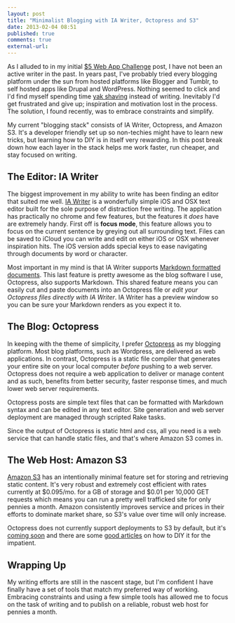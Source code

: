 ```yaml
---
layout: post
title: "Minimalist Blogging with IA Writer, Octopress and S3"
date: 2013-02-04 08:51
published: true
comments: true
external-url:
---
```

As I alluded to in my initial [$5 Web App Challenge](/2013/01/27/starting-the-5-dollars-web-app-challenge) post, I have not been an active writer in the past. In years past, I've probably tried every blogging platform under the sun from hosted platforms like Blogger and Tumblr, to self hosted apps like Drupal and WordPress. Nothing seemed to click and I'd find myself spending time [yak shaving](http://en.wiktionary.org/wiki/yak_shaving) instead of writing. Inevitably I'd get frustrated and give up; inspiration and motivation lost in the process. The solution, I found recently, was to embrace constraints and simplify.

My current "blogging stack" consists of IA Writer, Octopress, and Amazon S3. It's a developer friendly set up so non-techies might have to learn new tricks, but learning how to DIY is in itself very rewarding. In this post break down how each layer in the stack helps me work faster, run cheaper, and stay focused on writing.

## The Editor: IA Writer

The biggest improvement in my ability to write has been finding an editor that suited me well. [IA Writer](http://www.iawriter.com) is a wonderfully simple iOS and OSX text editor built for the sole purpose of distraction free writing. The application has practically no chrome and few features, but the features it _does_ have are extremely handy. First off is __focus mode__, this feature allows you to focus on the current sentence by greying out all surrounding text. Files can be saved to iCloud you can write and edit on either iOS or OSX whenever inspiration hits. The iOS version adds special keys to ease navigating through documents by word or character. 

Most important in my mind is that IA Writer supports [Markdown formatted documents](http://daringfireball.net/projects/markdown/syntax#overview). This last feature is pretty awesome as the blog software I use, Octopress, also supports Markdown. This shared feature means you can easily cut and paste documents into an Octopress file or _edit your Octopress files directly with IA Writer_. IA Writer has a preview window so you can be sure your Markdown renders as you expect it to.

## The Blog: Octopress

In keeping with the theme of simplicity, I prefer [Octopress](http://octopress.org) as my blogging platform. Most blog platforms, such as Wordpress, are delivered as web applications. In contrast, Octopress is a static file compiler that generates your entire site on your local computer _before_ pushing to a web server. Octopress does not require a web application to deliver or manage content and as such, benefits from better security, faster response times, and much lower web server requirements.

Octopress posts are simple text files that can be formatted with Markdown syntax and can be edited in any text editor. Site generation and web server deployment are managed through scripted Rake tasks.

Since the output of Octopress is static html and css, all you need is a web service that can handle static files, and that's where Amazon S3 comes in.

## The Web Host: Amazon S3

[Amazon S3](https://aws.amazon.com/s3) has an intentionally minimal feature set for storing and retrieving static content. It's very robust and extremely cost efficient with rates currently at $0.095/mo. for a GB of storage and $0.01 per 10,000 GET requests which means you can run a pretty well trafficked site for only pennies a month. Amazon consistently improves service and prices in their efforts to dominate market share, so  S3's value over time will only increase.

Octopress does not currently support deployments to S3 by default, but it's [coming soon](https://github.com/imathis/octopress/pull/107) and there are some [good articles](http://www.jerome-bernard.com/blog/2011/08/20/quick-tip-for-easily-deploying-octopress-blog-on-amazon-cloudfront) on how to DIY it for the impatient.

## Wrapping Up

My writing efforts are still in the nascent stage, but I'm confident I have finally have a set of tools that match my preferred way of working. Embracing constraints and using a few simple tools has allowed me to focus on the task of writing and to publish on a reliable, robust web host for pennies a month.
